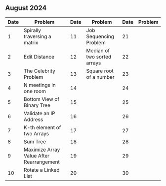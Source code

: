 ## August 2024

| Date | Problem                                  | Date | Problem                     | Date | Problem |
| ---- | ---------------------------------------- | ---- | --------------------------- | ---- | ------- |
| 1    | Spirally traversing a matrix             | 11   | Job Sequencing Problem      | 21   |         |
| 2    | Edit Distance                            | 12   | Median of two sorted arrays | 22   |         |
| 3    | The Celebrity Problem                    | 13   | Square root of a number     | 23   |         |
| 4    | N meetings in one room                   | 14   |                             | 24   |         |
| 5    | Bottom View of Binary Tree               | 15   |                             | 25   |         |
| 6    | Validate an IP Address                   | 16   |                             | 26   |         |
| 7    | K-th element of two Arrays               | 17   |                             | 27   |         |
| 8    | Sum Tree                                 | 18   |                             | 28   |         |
| 9    | Maximize Array Value After Rearrangement | 19   |                             | 29   |         |
| 10   | Rotate a Linked List                     | 20   |                             | 30   |         |
